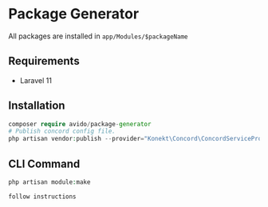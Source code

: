 # Package Generator

All packages are installed in `app/Modules/$packageName`

## Requirements
- Laravel 11

## Installation

```php
composer require avido/package-generator
# Publish concord config file.
php artisan vendor:publish --provider="Konekt\Concord\ConcordServiceProvider" --tag=config
```
## CLI Command

```php
php artisan module:make

follow instructions
```
